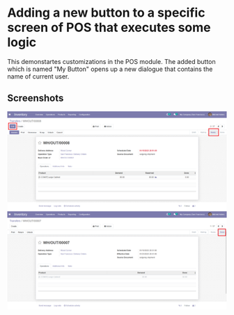 # Adding a new button to a specific screen of POS that executes some logic
This demonstartes customizations in the POS module. The added button which is named "My Button" opens up a new dialogue that contains the name of current user.

## Screenshots

<picture>
 <img alt="Screenshot1" src="https://raw.githubusercontent.com/ambientWave/Odoo-Frontend-Backend-Customization/modify-CreateAndEdit-ButtonsInUpperPanel/custom/modify-CreateAndEdit-ButtonsInUpperPanel.png">
</picture>

<picture>
 <img alt="Screenshot2" src="https://raw.githubusercontent.com/ambientWave/Odoo-Frontend-Backend-Customization/modify-CreateAndEdit-ButtonsInUpperPanel/custom/modify-CreateAndEdit-ButtonsInUpperPanel2.png">
</picture>
